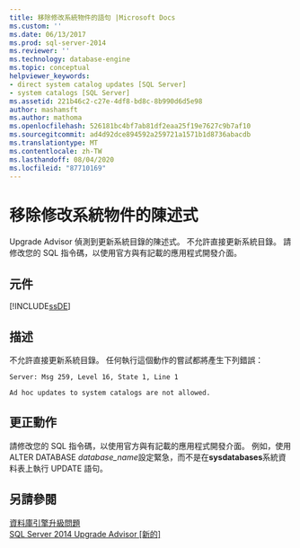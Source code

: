 ```yaml
---
title: 移除修改系統物件的語句 |Microsoft Docs
ms.custom: ''
ms.date: 06/13/2017
ms.prod: sql-server-2014
ms.reviewer: ''
ms.technology: database-engine
ms.topic: conceptual
helpviewer_keywords:
- direct system catalog updates [SQL Server]
- system catalogs [SQL Server]
ms.assetid: 221b46c2-c27e-4df8-bd8c-8b990d6d5e98
author: mashamsft
ms.author: mathoma
ms.openlocfilehash: 526181bc4bf7ab81df2eaa25f19e7627c9b7af10
ms.sourcegitcommit: ad4d92dce894592a259721a1571b1d8736abacdb
ms.translationtype: MT
ms.contentlocale: zh-TW
ms.lasthandoff: 08/04/2020
ms.locfileid: "87710169"
---
```

# <a name="remove-statements-that-modify-system-objects"></a>移除修改系統物件的陳述式
  Upgrade Advisor 偵測到更新系統目錄的陳述式。 不允許直接更新系統目錄。 請修改您的 SQL 指令碼，以使用官方與有記載的應用程式開發介面。  
  
## <a name="component"></a>元件  
 [!INCLUDE[ssDE](../../includes/ssde-md.md)]  
  
## <a name="description"></a>描述  
 不允許直接更新系統目錄。 任何執行這個動作的嘗試都將產生下列錯誤：  
  
 `Server: Msg 259, Level 16, State 1, Line 1`  
  
 `Ad hoc updates to system catalogs are not allowed.`  
  
## <a name="corrective-action"></a>更正動作  
 請修改您的 SQL 指令碼，以使用官方與有記載的應用程式開發介面。 例如，使用 ALTER DATABASE *database_name*設定緊急，而不是在**sysdatabases**系統資料表上執行 UPDATE 語句。  
  
## <a name="see-also"></a>另請參閱  
 [資料庫引擎升級問題](../../../2014/sql-server/install/database-engine-upgrade-issues.md)   
 [SQL Server 2014 Upgrade Advisor &#91;新的&#93;](https://docs.microsoft.com/sql/sql-server/install/sql-server-2014-upgrade-advisor)  
  
  
